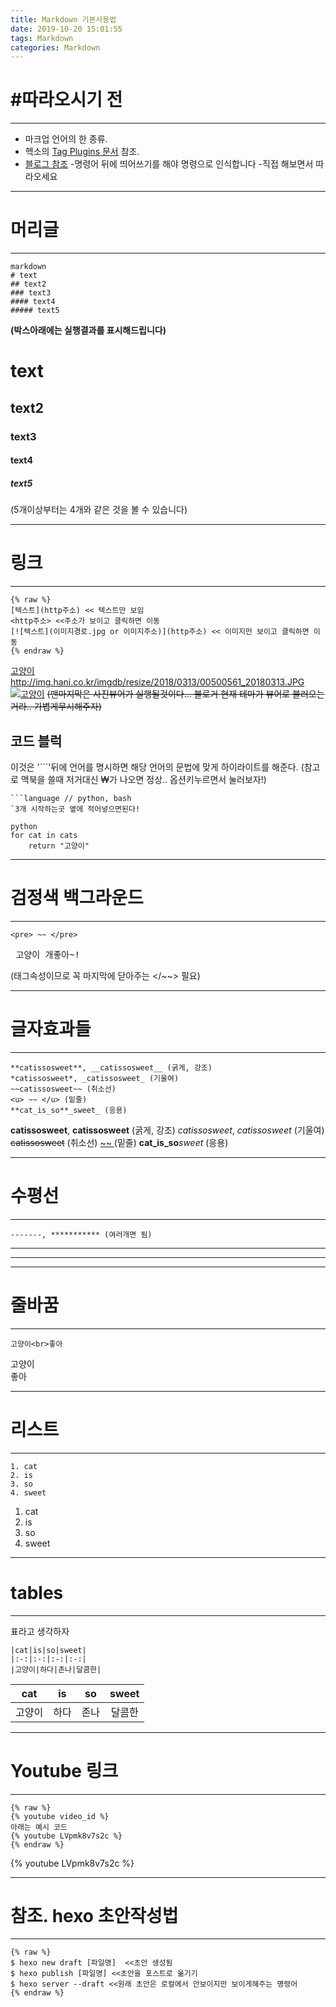 ```yaml
---
title: Markdown 기본사용법
date: 2019-10-20 15:01:55
tags: Markdown
categories: Markdown
---
```


# #따라오시기 전 <br>

--------

- 마크업 언어의 한 종류.
- 헥소의 [Tag Plugins 문서](https://hexo.io/ko/docs/tag-plugins.html) 참조.
- [블로그 참조](https://tbr74.github.io/2017/07/09/Study-Hexo-2017-07-09-hexo-markdown/)
-명령어 뒤에 띄어쓰기를 해야 명령으로 인식합니다
-직접 해보면서 따라오세요

---------

# 머리글
--------------
```
markdown
# text
## text2
### text3
#### text4
##### text5
```
__(박스아래에는 실행결과를 표시해드립니다)__

# text
## text2
### text3
#### text4
##### text5
(5개이상부터는 4개와 같은 것을 볼 수 있습니다)

-------
# 링크
------

```
{% raw %}
[텍스트](http주소) << 텍스트만 보임
<http주소> <<주소가 보이고 클릭하면 이동
[![텍스트](이미지경로.jpg or 이미지주소)](http주소) << 이미지만 보이고 클릭하면 이동
{% endraw %}
```

[고양이](http://img.hani.co.kr/imgdb/resize/2018/0313/00500561_20180313.JPG)
<http://img.hani.co.kr/imgdb/resize/2018/0313/00500561_20180313.JPG>
[![고양이](http://img.hani.co.kr/imgdb/resize/2018/0313/00500561_20180313.JPG)](https://www.google.com/)
~~(맨마지막은 사진뷰어가 실행될것이다... 블로거 현재 테마가 뷰어로 불러오는거라.. 가볍게무시해주자)~~


코드 블럭
-------
이것은 '```'뒤에 언어를 명시하면 해당 언어의 문법에 맞게 하이라이트를 해준다.
(참고로 맥북을 쓸때 저거대신 ₩가 나오면 정상.. 옵션키누르면서 눌러보자!)

```
​```language // python, bash
`3개 시작하는곳 옆에 적어넣으면된다!
```
```
python
for cat in cats
    return "고양이"
```
------
# 검정색 백그라운드
-------
```
<pre> ~~ </pre>
```
<pre> 고양이 개좋아~!
</pre>
(태그속성이므로 꼭 마지막에 닫아주는 </~~> 필요)

------
# 글자효과들
------
```
**catissosweet**, __catissosweet__ (굵게, 강조)
*catissosweet*, _catissosweet_ (기울여)
~~catissosweet~~ (취소선)
<u> ~~ </u> (밑줄)
**cat_is_so**_sweet_ (응용)
```
**catissosweet**, __catissosweet__ (굵게, 강조)
*catissosweet*, _catissosweet_ (기울여)
~~catissosweet~~ (취소선)
<u> ~~ </u> (밑줄)
**cat_is_so**_sweet_ (응용)

-----
# 수평선
-----

```
-------, *********** (여러개면 됨)
```

------
******
-----
# 줄바꿈
----
```
고양이<br>좋아
```

고양이<br>좋아

-----
# 리스트
------
```
1. cat
2. is
3. so
4. sweet
```
1. cat
2. is
3. so
4. sweet
------
# tables
-----
표라고 생각하자
```
|cat|is|so|sweet|
|:-:|:-:|:-:|:-:|
|고양이|하다|존나|달콤한|
```

|cat|is|so|sweet|
|:-:|:-:|:-:|:-:|
|고양이|하다|존나|달콤한|

-----
# Youtube 링크
-----
```
{% raw %}
{% youtube video_id %}
아래는 예시 코드
{% youtube LVpmk8v7s2c %}
{% endraw %}
```

{% youtube LVpmk8v7s2c %}

-----
# 참조. hexo 초안작성법
-----
```
{% raw %}
$ hexo new draft [파일명]  <<초안 생성됨
$ hexo publish [파일명] <<초안을 포스트로 옮기기
$ hexo server --draft <<원래 초안은 로컬에서 안보이지만 보이게해주는 명령어
{% endraw %}
```


